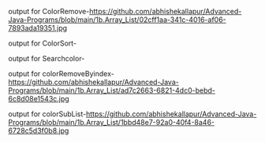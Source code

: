 output for ColorRemove-https://github.com/abhishekallapur/Advanced-Java-Programs/blob/main/1b.Array_List/02cff1aa-341c-4016-af06-7893ada19351.jpg

output for ColorSort-

output for Searchcolor-

output for colorRemoveByindex-https://github.com/abhishekallapur/Advanced-Java-Programs/blob/main/1b.Array_List/ad7c2663-6821-4dc0-bebd-6c8d08e1543c.jpg

output for colorSubList-https://github.com/abhishekallapur/Advanced-Java-Programs/blob/main/1b.Array_List/1bbd48e7-92a0-40f4-8a46-6728c5d3f0b8.jpg
